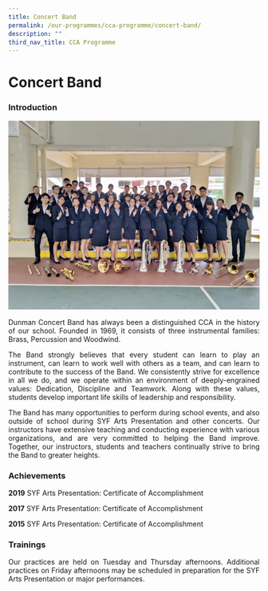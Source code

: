 ```yaml
---
title: Concert Band
permalink: /our-programmes/cca-programme/concert-band/
description: ""
third_nav_title: CCA Programme
---
```



# Concert Band

### Introduction

![](/images/Student%20Development%20Programme/CCA%20Programme/Performing%20Arts/2019%20Band.jpg)

<p style="text-align: justify;">Dunman Concert Band has always been a distinguished CCA in the history of our school. Founded in 1969, it consists of three instrumental families: Brass, Percussion and Woodwind. </p>

<p style="text-align: justify;">The Band strongly believes that every student can learn to play an instrument, can learn to work well with others as a team, and can learn to contribute to the success of the Band. We consistently strive for excellence in all we do, and we operate within an environment of deeply-engrained values: Dedication, Discipline and Teamwork. Along with these values, students develop important life skills of leadership and responsibility.</p>

<p style="text-align: justify;">The Band has many opportunities to perform during school events, and also outside of school during SYF Arts Presentation and other concerts. Our instructors have extensive teaching and conducting experience with various organizations, and are very committed to helping the Band improve. Together, our instructors, students and teachers continually strive to bring the Band to greater heights.</p>

### Achievements

**2019** SYF Arts Presentation: Certificate of Accomplishment

**2017** SYF Arts Presentation: Certificate of Accomplishment 

**2015** SYF Arts Presentation: Certificate of Accomplishment

### Trainings

<p style="text-align: justify;">Our practices are held on Tuesday and Thursday afternoons. Additional practices on Friday afternoons may be scheduled in preparation for the SYF Arts Presentation or major performances.</p>